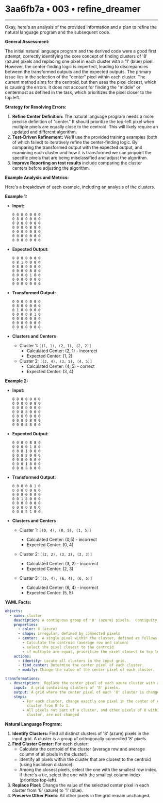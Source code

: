 # 3aa6fb7a • 003 • refine_dreamer

---
Okay, here's an analysis of the provided information and a plan to refine the natural language program and the subsequent code.

**General Assessment:**

The initial natural language program and the derived code were a good first attempt, correctly identifying the core concept of finding clusters of '8' (azure) pixels and replacing one pixel in each cluster with a '1' (blue) pixel. However, the center-finding logic is imperfect, leading to discrepancies between the transformed outputs and the expected outputs. The primary issue lies in the selection of the "center" pixel within each cluster. The current method aims for the centroid, but then uses the pixel closest, which is causing the errors. It does not account for finding the "middle" or centermost as defined in the task, which prioritizes the pixel closer to the top left.

**Strategy for Resolving Errors:**

1.  **Refine Center Definition:** The natural language program needs a more precise definition of "center." It should prioritize the top-left pixel when multiple pixels are equally close to the centroid. This will likely require an updated and different algorithm.
2.  **Test-Driven Refinement:** We'll use the provided training examples (both of which failed) to iteratively refine the center-finding logic. By comparing the transformed output with the expected output, and examining each cluster and how it is transformed we can pinpoint the specific pixels that are being misclassified and adjust the algorithm.
3. **Improve Reporting on test results** include comparing the cluster centers before adjusting the algorithm.

**Example Analysis and Metrics:**

Here's a breakdown of each example, including an analysis of the clusters.

**Example 1:**

*   **Input:**

    ```
    0 0 0 0 0 0 0
    0 8 0 0 0 0 0
    0 8 8 0 0 0 0
    0 0 0 0 8 8 0
    0 0 0 0 0 8 0
    0 0 0 0 0 0 0
    0 0 0 0 0 0 0
    ```

*   **Expected Output:**

    ```
    0 0 0 0 0 0 0
    0 8 1 0 0 0 0
    0 8 8 0 0 0 0
    0 0 0 0 8 8 0
    0 0 0 0 1 8 0
    0 0 0 0 0 0 0
    0 0 0 0 0 0 0
    ```

*   **Transformed Output:**

    ```
    0 0 0 0 0 0 0
    0 8 0 0 0 0 0
    0 1 8 0 0 0 0
    0 0 0 0 8 1 0
    0 0 0 0 0 8 0
    0 0 0 0 0 0 0
    0 0 0 0 0 0 0
    ```

* **Clusters and Centers**
    * Cluster 1: `[(1, 1), (2, 1), (2, 2)]`
        - Calculated Center: (2, 1) - incorrect
        - Expected Center: (1, 2)
    * Cluster 2: `[(3, 4), (3, 5), (4, 5)]`
        - Calculated Center: (4, 5) - correct
        - Expected Center: (3, 4)

**Example 2:**

*   **Input:**

    ```
    0 0 0 0 8 8 0
    0 0 0 0 0 8 0
    0 0 8 0 0 0 0
    0 0 8 8 0 0 0
    0 0 0 0 0 0 0
    0 0 0 0 8 0 0
    0 0 0 8 8 0 0
    ```

*   **Expected Output:**

    ```
    0 0 0 0 8 8 0
    0 0 0 0 1 8 0
    0 0 8 1 0 0 0
    0 0 8 8 0 0 0
    0 0 0 0 0 0 0
    0 0 0 1 8 0 0
    0 0 0 8 8 0 0
    ```

*   **Transformed Output:**

    ```
    0 0 0 0 8 1 0
    0 0 0 0 0 8 0
    0 0 8 0 0 0 0
    0 0 1 8 0 0 0
    0 0 0 0 0 0 0
    0 0 0 0 8 0 0
    0 0 0 8 1 0 0
    ```
* **Clusters and Centers**
   * Cluster 1: `[(0, 4), (0, 5), (1, 5)]`
        - Calculated Center: (0,5) - incorrect
        - Expected Center: (0, 4)
    * Cluster 2: `[(2, 2), (3, 2), (3, 3)]`
        - Calculated Center: (3, 2) - incorrect
        - Expected Center: (2, 3)

    * Cluster 3: `[(5, 4), (6, 4), (6, 5)]`
        - Calculated Center: (6, 4) - incorrect
        - Expected Center: (5, 5)

**YAML Facts:**

```yaml
objects:
  - name: cluster
    description: A contiguous group of '8' (azure) pixels.  Contiguity is defined by orthogonal (up, down, left, right) adjacency.
    properties:
      - color: 8 (azure)
      - shape: irregular, defined by connected pixels
      - center:  A single pixel within the cluster, defined as follows:
        - Calculate the centroid (average row and column)
        - select the pixel closest to the centroid
        - if multiple are equal, prioritize the pixel closest to top left
    actions:
      - identify: Locate all clusters in the input grid.
      - find_center: Determine the center pixel of each cluster.
      - modify: Change the value of the center pixel of each cluster.

transformations:
  - description:  Replace the center pixel of each azure cluster with a blue pixel.
    input:  A grid containing clusters of '8' pixels.
    output: A grid where the center pixel of each '8' cluster is changed to '1'.
    steps:
        - For each cluster, change exactly one pixel in the center of each
          cluster from 8 to 1.
        - All pixels not part of a cluster, and other pixels of 8 within the
          cluster, are not changed

```

**Natural Language Program:**

1.  **Identify Clusters:** Find all distinct clusters of '8' (azure) pixels in the input grid. A cluster is a group of orthogonally connected '8' pixels.
2.  **Find Cluster Center:** For each cluster:
    *   Calculate the centroid of the cluster (average row and average column of all pixels in the cluster).
    *   Identify all pixels within the cluster that are closest to the centroid (using Euclidean distance).
    *    Among the closest pixels, select the one with the smallest row index. If there's a tie, select the one with the smallest column index (prioritize top-left).
3.  **Replace Pixel:** Change the value of the selected center pixel in each cluster from '8' (azure) to '1' (blue).
4.  **Preserve Other Pixels:** All other pixels in the grid remain unchanged.

